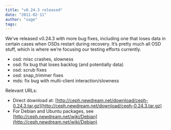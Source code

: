 ```yaml
---
title: "v0.24.3 released"
date: "2011-02-11"
author: "sage"
tags: 
---
```


We’ve released v0.24.3 with more bug fixes, including one that loses data in certain cases when OSDs restart during recovery. It’s pretty much all OSD stuff, which is where we’re focusing our testing efforts currently.

- osd: misc crashes, slowness
- osd: fix bug that loses backlog (and potentially data)
- osd: scrub fixes
- osd: snap\_trimmer fixes
- mds: fix bug with multi-client interaction/slowness

Relevant URLs:

- Direct download at: [http://ceph.newdream.net/download/ceph-0.24.3.tar.gz](http://ceph.newdream.net/download/ceph-0.24.3.tar.gz)
- For Debian and Ubuntu packages, see [http://ceph.newdream.net/wiki/Debian](http://ceph.newdream.net/wiki/Debian)

